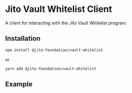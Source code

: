 # Jito Vault Whitelist Client

A client for interacting with the Jito Vault Whitelist program.

## Installation

```bash
npm install @jito-foundation/vault-whitelist
```

or

```bash
yarn add @jito-foundation/vault-whitelist
```

## Example

